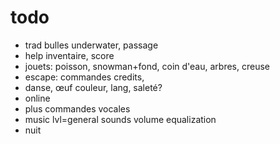# todo
- trad bulles underwater, passage
- help inventaire, score
- jouets: poisson, snowman+fond, coin d'eau, arbres, creuse
- escape: commandes credits, 
- danse, œuf couleur, lang, saleté?
- online
- plus commandes vocales
- music lvl=general sounds volume equalization
- nuit